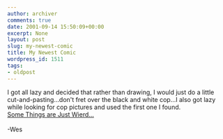 ```yaml
---
author: archiver
comments: true
date: 2001-09-14 15:50:09+00:00
excerpt: None
layout: post
slug: my-newest-comic
title: My Newest Comic
wordpress_id: 1511
tags:
- oldpost
---
```


I got all lazy and decided that rather than drawing, I would just do a little cut-and-pasting...don't fret over the black and white cop...I also got lazy while looking for cop pictures and used the first one I found.<br /><a href="http://www.oliverweb.com/newsimages/dog gets pulled over.jpg">Some Things are Just Wierd...</a><br /><br />-Wes